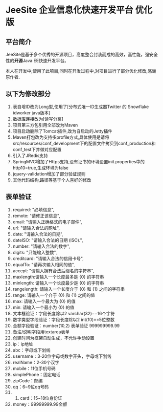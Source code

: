 # JeeSite 企业信息化快速开发平台 优化版

## 平台简介

JeeSite是基于多个优秀的开源项目，高度整合封装而成的高效，高性能，强安全性的**开源**Java EE快速开发平台。

本人在开发中,使用了此项目,同时在开发过程中,对项目进行了部分优化修改,感谢原作者.

## 以下为修改部分

1.	表自增ID改为Long型,使用了[分布式唯一ID生成器Twitter 的 Snowflake idworker java版本]
2.	数据库连接改为[读写分离]
3.	项目第三方包引用全部改为Maven
4.	项目启动删除了Tomcat插件,改为自启动的Jetty插件
5.	Maven打包改为支持多profile方式,具体使用是请将src/resources/conf_development下的配置文件拷贝到conf_production和conf_test下并做对应配置
6.	引入了JRedis支持
7.	SpringMVC增加了Https支持,没有证书的环境设置init.properties中的http10=true,生成环境为false
8.	jquery-validation增加了部分验证规则
9.	其他代码结构,路径等基于个人喜好的修改


## 表单验证
1.	required: "必填信息",
2.	remote: "请修正该信息",
3.	email: "请输入正确格式的电子邮件",
4.	url: "请输入合法的网址",
5.	date: "请输入合法的日期",
6.	dateISO: "请输入合法的日期 (ISO).",
7.	number: "请输入合法的数字",
8.	digits: "只能输入整数",
9.	creditcard: "请输入合法的信用卡号",
10.	equalTo: "请再次输入相同的值",
11.	accept: "请输入拥有合法后缀名的字符串",
12.	maxlength:请输入一个长度最多是 {0} 的字符串
13.	minlength: 请输入一个长度最少是 {0} 的字符串
14.	rangelength: 请输入一个长度介于 {0} 和 {1} 之间的字符串
15.	range: 请输入一个介于 {0} 和 {1} 之间的值
16.	max: 请输入一个最大为 {0} 的值
17.	min: 请输入一个最小为 {0} 的值
18.	文本框验证：字段长度除以2 varchar(32)==16个字符
19.	数字类型字段验证：字段长度除以2 int(10)==5位整数
20.	金额字段验证：number(10,2) 表单验证 999999999.99
21.	备注/说明字段用textarea表单
22.	创建时间为框架自动生成，不允许手动设置
23.	ip：ip地址
24.	abc：字母或下划线
25.	username：3-20位字母或数字开头，字母或下划线
26.	realName：2-30个汉字
27.	mobile：11位手机号码
28.	simplePhone：固定电话
29.	zipCode：邮编
30.	qq：6~9位qq号码
31.	1.	card：15~18位身份证
32.	money：99999999.99金额
